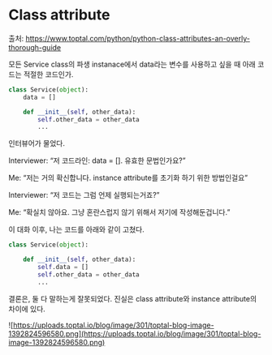# Class attribute

출처: https://www.toptal.com/python/python-class-attributes-an-overly-thorough-guide

모든 Service class의 파생 instanace에서 data라는 변수를 사용하고 싶을 때 아래 코드는 적절한 코드인가.

```python
class Service(object):
    data = []

    def __init__(self, other_data):
        self.other_data = other_data
        ...
```
인터뷰어가 물었다.

Interviewer: “저 코드라인: data = []. 유효한 문법인가요?”

Me: “저는 거의 확신합니다. instance attribute를 초기화 하기 위한 방법인걸요”

Interviewer: “저 코드는 그럼 언제 실행되는거죠?”

Me: “확실치 않아요. 그냥 혼란스럽지 않기 위해서 저기에 작성해둔겁니다.”

이 대화 이후, 나는 코드를 아래와 같이 고쳤다.

```python
class Service(object):

    def __init__(self, other_data):
        self.data = []
        self.other_data = other_data
        ...
```
결론은, 둘 다 말하는게 잘못되었다. 진실은 class attribute와 instance attribute의 차이에 있다.

![https://uploads.toptal.io/blog/image/301/toptal-blog-image-1392824596580.png](https://uploads.toptal.io/blog/image/301/toptal-blog-image-1392824596580.png)